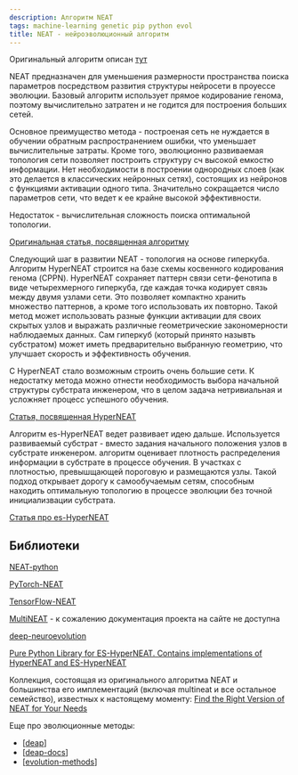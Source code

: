```yaml
---
description: Алгоритм NEAT
tags: machine-learning genetic pip python evol
title: NEAT - нейроэволюционный алгоритм
---
```

Оригинальный алгоритм описан [тут](http://www.cs.ucf.edu/~kstanley/neat.html)

NEAT предназначен для уменьшения размерности пространства поиска параметров посредством развития структуры нейросети в проуессе эволюции. Базовый алгоритм использует прямое кодирование генома, поэтому вычислительно затратен и не годится для построения больших сетей.

Основное преимущество метода - построеная сеть не нуждается в обучении обратным распространением ошибки, что уменьшает вычислительные затраты. Кроме того, эволюционно развиваемая топология сети позволяет построить структуру сч высокой емкостю информации. Нет необходимости в построении однородных слоев (как это делается в классических нейронных сетях), состоящих из нейронов с функциями активации одного типа. Значительно сокращается число параметров сети, что ведет к ее крайне высокой эффективности.

Недостаток - вычислительная сложность поиска оптимальной топологии.

[Оригинальная статья, посвященная алгоритму](http://nn.cs.utexas.edu/downloads/papers/stanley.phd04.pdf)

Следующий шаг в развитии NEAT - топология на основе гиперкуба. Алгоритм HyperNEAT строится на базе схемы косвенного кодирования генома (CPPN). HyperNEAT сохраняет паттерн связи сети-фенотипа в виде четырехмерного гиперкуба, где каждая точка кодирует связь между двумя узлами сети. Это позволяет компактно хранить множество паттернов, а кроме того использовать их повторно. Такой метод может использовать разные функции активации для своих скрытых узлов и выражать различные геометрические закономерности наблюдаемых данных. Сам гиперкуб (который принято назывть субстратом) может иметь предварительно выбранную геометрию, что улучшает скорость и эффективность обучения.

С HyperNEAT стало возможным строить очень большие сети. К недостатку метода можно отнести необходимость выбора начальной структуры субстрата инженером, что в целом задача нетривиальная и усложняет процесс успешного обучения.

[Статья, посвященная HyperNEAT](https://axon.cs.byu.edu/Dan/778/papers/NeuroEvolution/stanley3**.pdf)

Алгоритм es-HyperNEAT ведет развивает идею дальше. Используется развиваемый субстрат - вместо задания начального положения узлов в субстрате инженером. алгоритм оценивает плотность распределения информации в субстрате в процессе обучения. В участках с плотностью, превышщающей пороговую и размещаются узлы. Такой подход открывает дорогу к самообучаемым сетям, способным находить оптимальную топологию в процессе эволюции без точной инициализвации субстрата.

[Статья про es-HyperNEAT](http://eplex.cs.ucf.edu/papers/risi_alife12.pdf)

## Библиотеки

[NEAT-python](https://neat-python.readthedocs.io/en/latest/)

[PyTorch-NEAT](https://github.com/uber-research/PyTorch-NEAT)

[TensorFlow-NEAT](https://github.com/crisbodnar/TensorFlow-NEAT)

[MultiNEAT](https://github.com/KonstantinKlepikov/MultiNEAT) - к сожалению документация проекта на сайте не доступна

[deep-neuroevolution](https://github.com/uber-research/deep-neuroevolution)

[Pure Python Library for ES-HyperNEAT. Contains implementations of HyperNEAT and ES-HyperNEAT](https://github.com/ukuleleplayer/pureples)

Коллекция, состоящая из оригинального алгоритма NEAT и большинства его имплементаций (включая multineat и все остальное семейство), известных к настоящему моменту: [Find the Right Version of NEAT for Your Needs](https://eplex.cs.ucf.edu/neat_software/)

Еще про эволюционные методы:

- [[deap]]
- [[deap-docs]]
- [[evolution-methods]]

[//begin]: # "Autogenerated link references for markdown compatibility"
[deap]: deap "Deap - генетические алгоритмы на python"
[deap-docs]: deap-docs "Deap документация"
[evolution-methods]: ../lists/evolution-methods "Evolution methods"
[//end]: # "Autogenerated link references"